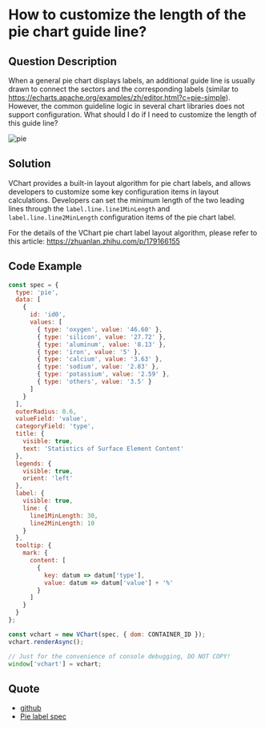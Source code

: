 # How to customize the length of the pie chart guide line?

## Question Description

When a general pie chart displays labels, an additional guide line is usually drawn to connect the sectors and the corresponding labels (similar to https://echarts.apache.org/examples/zh/editor.html?c=pie-simple). However, the common guideline logic in several chart libraries does not support configuration. What should I do if I need to customize the length of this guide line?

![pie](/vchart/faq/80-0.png)

## Solution

VChart provides a built-in layout algorithm for pie chart labels, and allows developers to customize some key configuration items in layout calculations. Developers can set the minimum length of the two leading lines through the `label.line.line1MinLength` and `label.line.line2MinLength` configuration items of the pie chart label.

For the details of the VChart pie chart label layout algorithm, please refer to this article: https://zhuanlan.zhihu.com/p/179166155

## Code Example

```javascript livedemo
const spec = {
  type: 'pie',
  data: [
    {
      id: 'id0',
      values: [
        { type: 'oxygen', value: '46.60' },
        { type: 'silicon', value: '27.72' },
        { type: 'aluminum', value: '8.13' },
        { type: 'iron', value: '5' },
        { type: 'calcium', value: '3.63' },
        { type: 'sodium', value: '2.83' },
        { type: 'potassium', value: '2.59' },
        { type: 'others', value: '3.5' }
      ]
    }
  ],
  outerRadius: 0.6,
  valueField: 'value',
  categoryField: 'type',
  title: {
    visible: true,
    text: 'Statistics of Surface Element Content'
  },
  legends: {
    visible: true,
    orient: 'left'
  },
  label: {
    visible: true,
    line: {
      line1MinLength: 30,
      line2MinLength: 10
    }
  },
  tooltip: {
    mark: {
      content: [
        {
          key: datum => datum['type'],
          value: datum => datum['value'] + '%'
        }
      ]
    }
  }
};

const vchart = new VChart(spec, { dom: CONTAINER_ID });
vchart.renderAsync();

// Just for the convenience of console debugging, DO NOT COPY!
window['vchart'] = vchart;
```

## Quote

- [github](https://github.com/VisActor/VChart)
- [Pie label spec](https://visactor.io/vchart/option/pieChart#label.line.line1MinLength)
